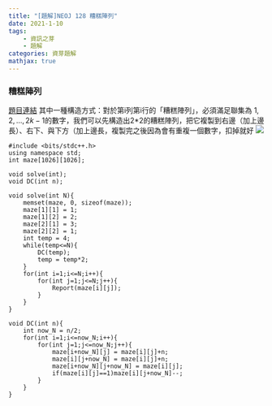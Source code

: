 ```yaml
---
title: "[題解]NEOJ 128 糟糕陣列"
date: 2021-1-10
tags: 
    - 資訊之芽
    - 題解
categories: 資芽題解
mathjax: true
---
```


### 糟糕陣列
<!--more-->
[題目連結](https://neoj.sprout.tw/problem/128/)
其中一種構造方式：對於第i列第i行的「糟糕陣列」，必須滿足聯集為 ${1,2,...,2k-1}$的數字，我們可以先構造出2*2的糟糕陣列，把它複製到右邊（加上邊長）、右下、與下方（加上邊長，複製完之後因為會有重複一個數字，扣掉就好
![](https://i.imgur.com/4G3GaOA.png)

```cpp=
#include <bits/stdc++.h>
using namespace std;
int maze[1026][1026];

void solve(int);
void DC(int n);

void solve(int N){
    memset(maze, 0, sizeof(maze));
    maze[1][1] = 1;
    maze[1][2] = 2;
    maze[2][1] = 3;
    maze[2][2] = 1;
    int temp = 4;
    while(temp<=N){
        DC(temp);
        temp = temp*2;
    }
    for(int i=1;i<=N;i++){
        for(int j=1;j<=N;j++){
            Report(maze[i][j]);
        }
    }
}

void DC(int n){
    int now_N = n/2;
    for(int i=1;i<=now_N;i++){
        for(int j=1;j<=now_N;j++){
            maze[i+now_N][j] = maze[i][j]+n;
            maze[i][j+now_N] = maze[i][j]+n;
            maze[i+now_N][j+now_N] = maze[i][j];
            if(maze[i][j]==1)maze[i][j+now_N]--;
        }
    }
}
```
